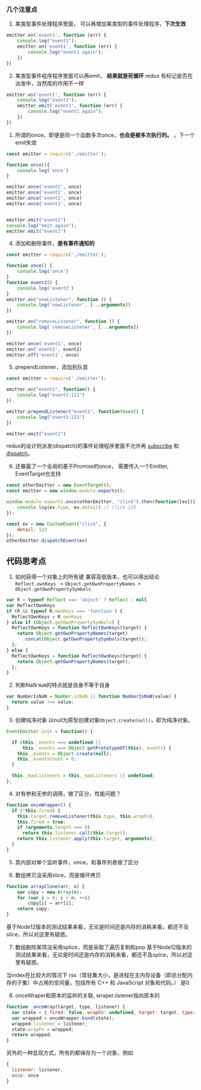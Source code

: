 ### 几个注意点

1. 某类型事件处理程序里面， 可以再增加某类型的事件处理程序，**下次生效**
```js
emitter.on('event1', function (err) {
    console.log("event1");
    emitter.on('event1', function (err) {
        console.log("event1 again");
    })
})
```
   

2. 某类型事件程序程序里面可以再emit， **结果就是死循环**
redux 有标记是否在派发中，当然库的作用不一样
```js
emitter.on('event1', function (err) {
    console.log("event1");
    emitter.emit('event1', function (err) {
        console.log("event1 again"); 
    })
})
```
   
1. 所谓的once，即便是同一个函数多次once，**也会是被多次执行的。** ，下一个emit失效 
```js
const emitter = require('./emitter');

function once(){
    console.log('once')
}

emitter.once('event1', once)
emitter.once('event1', once)
emitter.once('event1', once)
emitter.once('event1', once)


emitter.emit("event1")
console.log("emit again");
emitter.emit("event1")

```

4. 添加和删除事件，**是有事件通知的**
```js
const emitter = require('./emitter');

function once() {
    console.log('once')
}
function event2() {
    console.log('event2')
}
emitter.on("newListener", function () {
    console.log('newListener', [...arguments])
})

emitter.on("removeListener", function () {
    console.log('removeListener', [...arguments])
})

emitter.once('event1', once)
emitter.on('event2', event2)
emitter.off('event1', once)

```

5. prependListener，添加到队首
```js
const emitter = require('./emitter');

emitter.on("event1", function() {
    console.log("event1:111")
})

emitter.prependListener("event1", function(event) {
    console.log("event1:222")
})

emitter.emit("event1")
```
   

redux的设计则派发(dispatch)的事件处理程序里面不允许再
[subscribe](https://github.com/reduxjs/redux/blob/4.x/src/createStore.js#L137) 和 [dispatch](https://github.com/reduxjs/redux/blob/4.x/src/createStore.js#L212)。

6. 还暴露了一个全局的基于Promise的once，
   需要传入一个Emitter, EventTarget也支持
```js
const otherEmitter = new EventTarget();
const emitter = new window.module.exports();

window.module.exports.once(otherEmitter, "click").then(function([ev]){
    console.log(ev.type, ev.detail) // click 123
});

const ev = new CustomEvent("click", {
    detail: 123
});
otherEmitter.dispatchEvent(ev)
```


## 代码思考点

1. 如何获得一个对象上的所有键
兼容高低版本，也可以得出结论
`Reflect.ownKeys ` =  `Object.getOwnPropertyNames + Object.getOwnPropertySymbols`
```js
var R = typeof Reflect === 'object' ? Reflect : null
var ReflectOwnKeys
if (R && typeof R.ownKeys === 'function') {
  ReflectOwnKeys = R.ownKeys
} else if (Object.getOwnPropertySymbols) {
  ReflectOwnKeys = function ReflectOwnKeys(target) {
    return Object.getOwnPropertyNames(target)
      .concat(Object.getOwnPropertySymbols(target));
  };
} else {
  ReflectOwnKeys = function ReflectOwnKeys(target) {
    return Object.getOwnPropertyNames(target);
  };
}
```

2. 判断NaN
`NaN`的特点就是自身不等于自身
```js
var NumberIsNaN = Number.isNaN || function NumberIsNaN(value) {
  return value !== value;
}
```

3. 创建纯净对象
以null为原型创建对象`Object.create(null)`，即为纯净对象。
```js
EventEmitter.init = function() {

  if (this._events === undefined ||
      this._events === Object.getPrototypeOf(this)._events) {
    this._events = Object.create(null);
    this._eventsCount = 0;
  }

  this._maxListeners = this._maxListeners || undefined;
};
```

4. 对有参和无参的调用，做了区分，性能问题？
```js
function onceWrapper() {
  if (!this.fired) {
    this.target.removeListener(this.type, this.wrapFn);
    this.fired = true;
    if (arguments.length === 0)
      return this.listener.call(this.target);
    return this.listener.apply(this.target, arguments);
  }
}
```

5. 其内部对单个监听事件，once，和事件列表做了区分


6. 数组拷贝没采用slice，而是循环拷贝
```js
function arrayClone(arr, n) {
    var copy = new Array(n);
    for (var i = 0; i < n; ++i)
        copy[i] = arr[i];
    return copy;
}
```
基于Node12版本的测试结果来看，无论是时间还是内存的消耗来看，都还不及slice，所以对这里有疑惑。



7. 数组删除某项没采用splice，而是采取了遍历复制和pop 
基于Node12版本的测试结果来看，无论是时间还是内存的消耗来看，都还不及spice，所以对这里有疑惑。

当index在比较大的情况下 rss（常驻集大小，是进程在主内存设备（即总分配内存的子集）中占用的空间量，包括所有 C++ 和 JavaScript 对象和代码。） 是0.



8. onceWraper和原本的监听的关联, wraper.listener指向原本的
```js
function _onceWrap(target, type, listener) {
  var state = { fired: false, wrapFn: undefined, target: target, type: type, listener: listener };
  var wrapped = onceWrapper.bind(state);
  wrapped.listener = listener;
  state.wrapFn = wrapped;
  return wrapped;
}
```

另外的一种显现方式，所有的都保存为一个对象，例如
```js
{
  listener: listener,
  once: once
}
```
